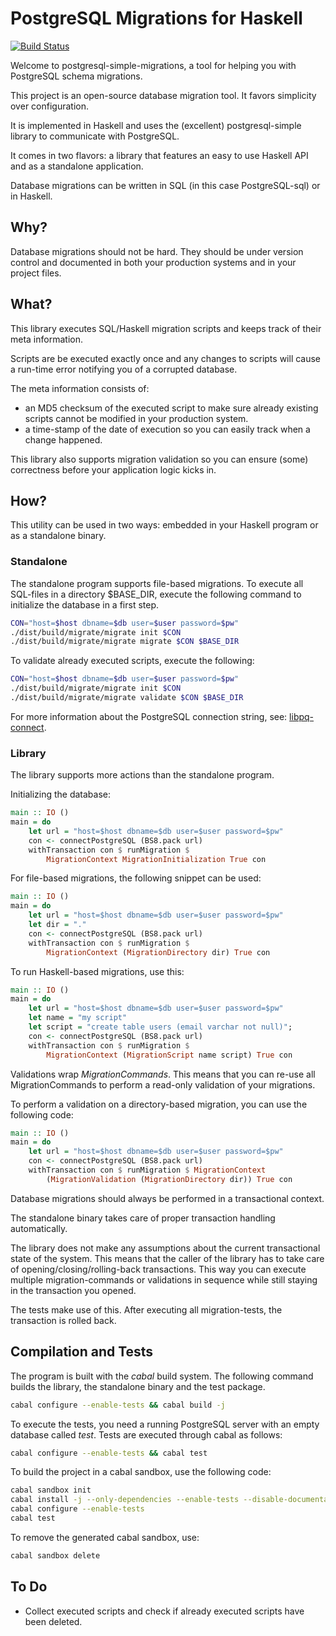 # PostgreSQL Migrations for Haskell

[![Build Status](https://api.travis-ci.org/ameingast/postgresql-simple-migration.png)](https://travis-ci.org/ameingast/postgresql-simple-migration)

Welcome to postgresql-simple-migrations, a tool for helping you with
PostgreSQL schema migrations.

This project is an open-source database migration tool. It favors simplicity
over configuration.

It is implemented in Haskell and uses the (excellent) postgresql-simple
library to communicate with PostgreSQL.

It comes in two flavors: a library that features an easy to use Haskell
API and as a standalone application.

Database migrations can be written in SQL (in this case PostgreSQL-sql)
or in Haskell.

## Why?
Database migrations should not be hard. They should be under version control
and documented in both your production systems and in your project files.

## What?
This library executes SQL/Haskell migration scripts and keeps track of their
meta information.

Scripts are be executed exactly once and any changes to scripts will cause
a run-time error notifying you of a corrupted database.

The meta information consists of:
* an MD5 checksum of the executed script to make sure already existing
  scripts cannot be modified in your production system.
* a time-stamp of the date of execution so you can easily track when a change
  happened.

This library also supports migration validation so you can ensure (some)
correctness before your application logic kicks in.

## How?
This utility can be used in two ways: embedded in your Haskell program or as
a standalone binary.

### Standalone
The standalone program supports file-based migrations. To execute all SQL-files
in a directory $BASE\_DIR, execute the following command to initialize the database
in a first step.

```bash
CON="host=$host dbname=$db user=$user password=$pw"
./dist/build/migrate/migrate init $CON
./dist/build/migrate/migrate migrate $CON $BASE_DIR
```

To validate already executed scripts, execute the following:
```bash
CON="host=$host dbname=$db user=$user password=$pw"
./dist/build/migrate/migrate init $CON
./dist/build/migrate/migrate validate $CON $BASE_DIR
```

For more information about the PostgreSQL connection string, see:
[libpq-connect](http://www.postgresql.org/docs/9.3/static/libpq-connect.html).

### Library
The library supports more actions than the standalone program.

Initializing the database:

```haskell
main :: IO ()
main = do
    let url = "host=$host dbname=$db user=$user password=$pw"
    con <- connectPostgreSQL (BS8.pack url)
    withTransaction con $ runMigration $
        MigrationContext MigrationInitialization True con
```

For file-based migrations, the following snippet can be used:

```haskell
main :: IO ()
main = do
    let url = "host=$host dbname=$db user=$user password=$pw"
    let dir = "."
    con <- connectPostgreSQL (BS8.pack url)
    withTransaction con $ runMigration $
        MigrationContext (MigrationDirectory dir) True con
```

To run Haskell-based migrations, use this:

```haskell
main :: IO ()
main = do
    let url = "host=$host dbname=$db user=$user password=$pw"
    let name = "my script"
    let script = "create table users (email varchar not null)";
    con <- connectPostgreSQL (BS8.pack url)
    withTransaction con $ runMigration $
        MigrationContext (MigrationScript name script) True con
```

Validations wrap _MigrationCommands_. This means that you can re-use all
MigrationCommands to perform a read-only validation of your migrations.

To perform a validation on a directory-based migration, you can use the
following code:

```haskell
main :: IO ()
main = do
    let url = "host=$host dbname=$db user=$user password=$pw"
    con <- connectPostgreSQL (BS8.pack url)
    withTransaction con $ runMigration $ MigrationContext
        (MigrationValidation (MigrationDirectory dir)) True con
```

Database migrations should always be performed in a transactional context.

The standalone binary takes care of proper transaction handling automatically.

The library does not make any assumptions about the current transactional state
of the system. This means that the caller of the library has to take care of
opening/closing/rolling-back transactions. This way you can execute multiple
migration-commands or validations in sequence while still staying in the
transaction you opened.

The tests make use of this. After executing all migration-tests, the
transaction is rolled back.

## Compilation and Tests
The program is built with the _cabal_ build system. The following command
builds the library, the standalone binary and the test package.

```bash
cabal configure --enable-tests && cabal build -j
```

To execute the tests, you need a running PostgreSQL server with an empty
database called _test_. Tests are executed through cabal as follows:

```bash
cabal configure --enable-tests && cabal test
```

To build the project in a cabal sandbox, use the following code:

```bash
cabal sandbox init
cabal install -j --only-dependencies --enable-tests --disable-documentation
cabal configure --enable-tests
cabal test
```

To remove the generated cabal sandbox, use:
```bash
cabal sandbox delete
```

## To Do
* Collect executed scripts and check if already executed scripts have been
  deleted.
